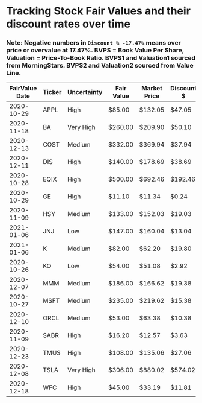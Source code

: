 # Tracking Stock Fair Values and their discount rates over time

### Note: Negative numbers in `Discount % -17.47%` means over price or overvalue at 17.47%. BVPS = Book Value Per Share, Valuation = Price-To-Book Ratio. BVPS1 and Valuation1 sourced from MorningStars. BVPS2 and Valuation2 sourced from Value Line.


| FairValue Date | Ticker | Uncertainty | Fair Value | Market Price | Discount $ | Discount % | BVPS1  | Valuation1 | BVPS2  | Valuation2 | Update   | Days |
|----------------|--------|-------------|------------|--------------|------------|------------|--------|------------|--------|------------|----------|------|
| 2020-10-29     | APPL   | High        | $85.00     | $132.05      | $47.05     | -55.35%    | 3.88   | 34.03      | 5.05   | 26.15      | 1/9/2021 | 72   |
| 2020-11-18     | BA     | Very High   | $260.00    | $209.90      | $50.10     | 19.27%     | -20.94 | -10.02     | -23.00 | -9.13      | 1/9/2021 | 52   |
| 2020-12-13     | COST   | Medium      | $332.00    | $369.94      | $37.94     | -11.43%    | 33.55  | 11.03      | 41.75  | 8.86       | 1/9/2021 | 27   |
| 2020-12-11     | DIS    | High        | $140.00    | $178.69      | $38.69     | -27.64%    | 46.17  | 3.87       | 52.65  | 3.39       | 1/9/2021 | 29   |
| 2020-10-28     | EQIX   | High        | $500.00    | $692.46      | $192.46    | -38.49%    | 118.47 | 5.85       | 124.30 | 5.57       | 1/9/2021 | 73   |
| 2020-10-29     | GE     | High        | $11.10     | $11.34       | $0.24      | -2.16%     | 3.80   | 2.98       | 4.00   | 2.84       | 1/9/2021 | 72   |
| 2020-11-09     | HSY    | Medium      | $133.00    | $152.03      | $19.03     | -14.31%    | 9.93   | 15.31      | 10.85  | 14.01      | 1/9/2021 | 61   |
| 2021-01-06     | JNJ    | Low         | $147.00    | $160.04      | $13.04     | -8.87%     | 24.49  | 6.53       | 25.85  | 6.19       | 1/9/2021 | 3    |
| 2021-01-06     | K      | Medium      | $82.00     | $62.20       | $19.80     | 24.15%     | 8.86   | 7.02       | 9.85   | 6.31       | 1/9/2021 | 3    |
| 2020-10-26     | KO     | Low         | $54.00     | $51.08       | $2.92      | 5.41%      | 4.33   | 11.80      | 4.75   | 10.75      | 1/9/2021 | 75   |
| 2020-12-07     | MMM    | Medium      | $186.00    | $166.62      | $19.38     | 10.42%     | 20.60  | 8.09       | 19.75  | 8.44       | 1/9/2021 | 33   |
| 2020-10-27     | MSFT   | Medium      | $235.00    | $219.62      | $15.38     | 6.54%      | 16.32  | 13.46      | 18.70  | 11.74      | 1/9/2021 | 74   |
| 2020-12-10     | ORCL   | Medium      | $53.00     | $63.38       | $10.38     | -19.58%    | 2.69   | 23.56      | 3.45   | 18.37      | 1/9/2021 | 30   |
| 2020-11-09     | SABR   | High        | $16.20     | $12.57       | $3.63      | 22.41%     | 1.99   | 6.32       | 1.95   | 6.45       | 1/9/2021 | 61   |
| 2020-12-23     | TMUS   | High        | $108.00    | $135.06      | $27.06     | -25.06%    | 51.96  | 2.60       | 53.25  | 2.54       | 1/9/2021 | 17   |
| 2020-12-08     | TSLA   | Very High   | $306.00    | $880.02      | $574.02    | -187.59%   | 16.91  | 52.04      | 17.35  | 50.72      | 1/9/2021 | 32   |
| 2020-12-18     | WFC    | High        | $45.00     | $33.19       | $11.81     | 26.24%     | 38.71  | 0.86       | 39.15  | 0.85       | 1/9/2021 | 22   |